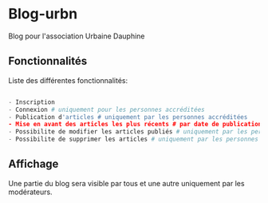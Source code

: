 # Blog-urbn

Blog pour l'association Urbaine Dauphine

## Fonctionnalités

Liste des différentes fonctionnalités:

```python

- Inscription  
- Connexion # uniquement pour les personnes accréditées
- Publication d'articles # uniquement par les personnes accréditées
- Mise en avant des articles les plus récents # par date de publication
- Possibilite de modifier les articles publiés # uniquement par les personnes accréditées
- Possibilite de supprimer les articles # uniquement par les personnes accréditées

```

## Affichage

Une partie du blog sera visible par tous et une autre uniquement par les modérateurs.

